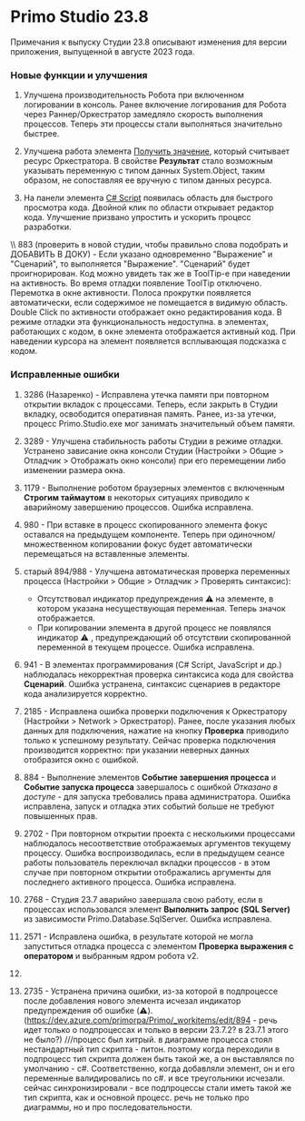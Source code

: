  # Primo Studio 23.8
Примечания к выпуску Студии 23.8 описывают изменения для версии приложения, выпущенной в августе 2023 года.

### Новые функции и улучшения

1. Улучшена производительность Робота при включенном логировании в консоль. Ранее включение логирования для Робота через Раннер/Оркестратор замедляло скорость выполнения процессов. Теперь эти процессы стали выполняться значительно быстрее.

1. Улучшена работа элемента [Получить значение](https://docs.primo-rpa.ru/primo-rpa/g_elements/el_basic/els_orch/els_assets/el_orch_getvalue), который считывает ресурс Оркестратора. В свойстве **Результат** стало возможным указывать переменную с типом данных System.Object, таким образом, не сопоставляя ее вручную с типом данных ресурса. 
1. На панели элемента [C# Script](https://docs.primo-rpa.ru/primo-rpa/g_elements/el_basic/els_prog/el_prog_cs) появилась область для быстрого просмотра кода. Двойной клик по области открывает редактор кода. Улучшение призвано упростить и ускорить процесс разработки.

\\\ 883 (проверить в новой студии, чтобы правильно слова подобрать и ДОБАВИТЬ В ДОКУ) - 
Если указано одновременно "Выражение" и "Сценарий", то выполняется "Выражение". "Сценарий" будет проигнорирован. Код можно увидеть так же в ToolTip-е при наведении на активность. Во время отладки появление ToolTip отключено. Перемотка в окне активности. Полоса прокрутки появляется автоматически, если содержимое не помещается в видимую область.
 Double Click по активности отображает окно редактирования кода. В режиме отладки эта функциональность недоступна.
в элементах, работающих с кодом, в окне элемента отображается активный код. При наведении курсора на элемент появляется всплывающая подсказка с кодом. 


### Исправленные ошибки

1. 3286 (Назаренко) - Исправлена утечка памяти при повторном открытии вкладок с процессами. Теперь, если закрыть в Студии вкладку, освободится оперативная память. Ранее, из-за утечки, процесс Primo.Studio.exe мог занимать значительный объем памяти. 
1. 3289 - Улучшена стабильность работы Студии в режиме отладки. Устранено зависание окна консоли Студии (Настройки > Общие > Отладчик > Отображать окно консоли) при его перемещении либо изменении размера окна. 
1. 1179 - Выполнение роботом браузерных элементов с включенным **Строгим таймаутом** в некоторых ситуациях приводило к аварийному завершению процессов. Ошибка исправлена.
1. 980 - При вставке в процесс скопированного элемента фокус оставался на предыдущем компоненте. Теперь при одиночном/множественном копировании фокус будет автоматически перемещаться на вставленные элементы.
1. старый 894/988 - Улучшена автоматическая проверка переменных процесса (Настройки > Общие > Отладчик > Проверять синтаксис):
   * Отсутствовал индикатор предупреждения ⚠️ на элементе, в котором указана несуществующая переменная. Теперь значок отображается.
   * При копировании элемента в другой процесс не появлялся индикатор ⚠️ , предупреждающий об отсутствии скопированной переменной в текущем процессе. Ошибка исправлена.
1. 941 - В элементах программирования (C# Script, JavaScript и др.) наблюдалась некорректная проверка синтаксиса кода для свойства **Сценарий**. Ошибка устранена, синтаксис сценариев в редакторе кода анализируется корректно.
1. 2185 - Исправлена ошибка проверки подключения к Оркестратору (Настройки > Network > Оркестратор). Ранее, после указания любых данных для подключения, нажатие на кнопку **Проверка** приводило только к успешному результату. Сейчас проверка подключения производится корректно: при указании неверных данных отобразится окно с ошибкой.
1. 884 - Выполнение элементов **Событие завершения процесса** и **Событие запуска процесса** завершалось с ошибкой *Отказано в доступе* - для запуска требовались права администратора. Ошибка исправлена, запуск и отладка этих событий больше не требуют повышенных прав. 
1. 2702 - При повторном открытии проекта с несколькими процессами наблюдалось несоответствие отображаемых аргументов текущему процессу. Ошибка воспроизводилась, если в предыдущем сеансе работы пользователь переключал вкладки процессов - в этом случае при повторном открытии отображались аргументы для последнего активного процесса. Ошибка исправлена.
1. 2768 - Студия 23.7 аварийно завершала свою работу, если в процессах использовался элемент **Выполнить запрос (SQL Server)** из зависимости Primo.Database.SqlServer. Ошибка исправлена.
1. 2571 - Исправлена ошибка, в результате которой не могла запуститься отладка процесса с элементом **Проверка выражения с оператором** и выбранным ядром робота v2.


1. 




1. 2735 - Устранена причина ошибки, из-за которой в подпроцессе после добавления нового элемента исчезал индикатор предупреждения об ошибке (⚠️). (https://dev.azure.com/primorpa/Primo/_workitems/edit/894 - речь идет только о подпроцессах и только в версии 23.7.2? в 23.7.1 этого не было?)
///процесс был хитрый. в диаграмме процесса стоял нестандартный тип скрипта - питон. поэтому когда переходили в подпроцесс тип скрипта должен быть такой же, а он выставлялся по умолчанию - с#. Соответственно, когда добавляли элемент, он и его переменные валидировались по с#. и все треугольники исчезали. сейчас синхронизировали - все подпроцессы стали иметь такой же тип скрипта, как и основной процесс. 
речь не только про диаграммы, но и про последовательности.

